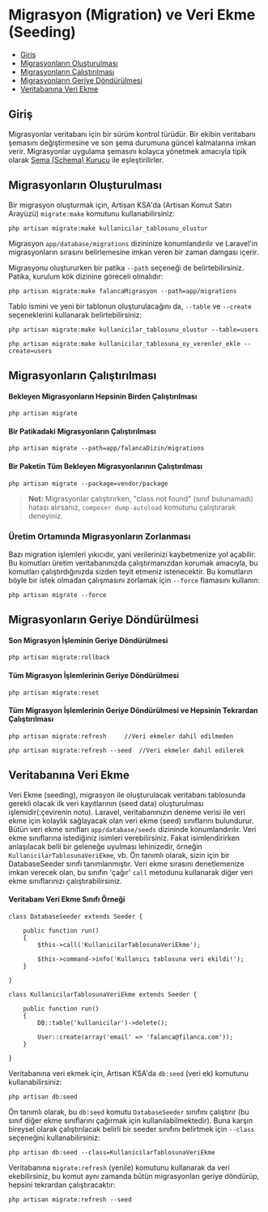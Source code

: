 # Migrasyon (Migration) ve Veri Ekme (Seeding)

- [Giriş](#introduction)
- [Migrasyonların Oluşturulması](#creating-migrations)
- [Migrasyonların Çalıştırılması](#running-migrations)
- [Migrasyonların Geriye Döndürülmesi](#rolling-back-migrations)
- [Veritabanına Veri Ekme](#database-seeding)

<a name="introduction"></a>
## Giriş

Migrasyonlar veritabanı için bir sürüm kontrol türüdür. Bir ekibin veritabanı şemasını değiştirmesine ve son şema durumuna güncel kalmalarına imkan verir. Migrasyonlar uygulama şemasını kolayca yönetmek amacıyla tipik olarak [Şema (Schema) Kurucu](/docs/schema) ile eşleştirilirler.

<a name="creating-migrations"></a>
## Migrasyonların Oluşturulması

Bir migrasyon oluşturmak için, Artisan KSA'da (Artisan Komut Satırı Arayüzü) `migrate:make` komutunu kullanabilirsiniz:

	php artisan migrate:make kullanicilar_tablosunu_olustur

Migrasyon `app/database/migrations` dizininize konumlandırılır ve Laravel'in migrasyonların sırasını belirlemesine imkan veren bir zaman damgası içerir.

Migrasyonu oluştururken bir patika `--path` seçeneği de belirtebilirsiniz. Patika, kurulum kök dizinine göreceli olmalıdır:

	php artisan migrate:make falancaMigrasyon --path=app/migrations

Tablo ismini ve yeni bir tablonun oluşturulacağını da, `--table` ve `--create` seçeneklerini kullanarak belirtebilirsiniz:

	php artisan migrate:make kullanicilar_tablosunu_olustur --table=users

	php artisan migrate:make kullanicilar_tablosuna_oy_verenler_ekle --create=users

<a name="running-migrations"></a>
## Migrasyonların Çalıştırılması

#### Bekleyen Migrasyonların Hepsinin Birden Çalıştırılması

	php artisan migrate

#### Bir Patikadaki Migrasyonların Çalıştırılması

	php artisan migrate --path=app/falancaDizin/migrations

#### Bir Paketin Tüm Bekleyen Migrasyonlarının Çalıştırılması

	php artisan migrate --package=vendor/package

> **Not:** Migrasyonlar çalıştırırken, "class not found" (sınıf bulunamadı) hatası alırsanız, `composer dump-autoload` komutunu çalıştırarak deneyiniz.

### Üretim Ortamında Migrasyonların Zorlanması

Bazı migration işlemleri yıkıcıdır, yani verilerinizi kaybetmenize yol açabilir. Bu komutları üretim veritabanınızda çalıştırmanızdan korumak amacıyla, bu komutları çalıştırdığınızda sizden teyit etmeniz istenecektir. Bu komutların böyle bir istek olmadan çalışmasını zorlamak için `--force` flamasını kullanın:

	php artisan migrate --force

<a name="rolling-back-migrations"></a>
## Migrasyonların Geriye Döndürülmesi

#### Son Migrasyon İşleminin Geriye Döndürülmesi

	php artisan migrate:rollback

#### Tüm Migrasyon İşlemlerinin Geriye Döndürülmesi

	php artisan migrate:reset

#### Tüm Migrasyon İşlemlerinin Geriye Döndürülmesi ve Hepsinin Tekrardan Çalıştırılması

	php artisan migrate:refresh		//Veri ekmeler dahil edilmeden

	php artisan migrate:refresh --seed	//Veri ekmeler dahil edilerek

<a name="database-seeding"></a>
## Veritabanına Veri Ekme

Veri Ekme (seeding), migrasyon ile oluşturulacak veritabanı tablosunda gerekli olacak ilk veri kayıtlarının (seed data) oluşturulması işlemidir(:çevirenin notu). Laravel, veritabanınızın deneme verisi ile veri ekme için kolaylık sağlayacak olan veri ekme (seed) sınıflarını bulundurur. Bütün veri ekme sınıfları `app/database/seeds` dizininde konumlandırılır. Veri ekme sınıflarına istediğiniz isimleri verebilirsiniz. Fakat isimlendirirken anlaşılacak belli bir geleneğe uyulması lehinizedir, örneğin `KullanicilarTablosunaVeriEkme`, vb. Ön tanımlı olarak, sizin için bir DatabaseSeeder sınıfı tanımlanmıştır. Veri ekme sırasını denetlemenize imkan verecek olan, bu sınıfın 'çağır' `call` metodunu kullanarak diğer veri ekme sınıflarınızı çalıştırabilirsiniz.

#### Veritabanı Veri Ekme Sınıfı Örneği

	class DatabaseSeeder extends Seeder {

		public function run()
		{
			$this->call('KullanicilarTablosunaVeriEkme');

			$this->command->info('Kullanıcı tablosuna veri ekildi!');
		}

	}

	class KullanicilarTablosunaVeriEkme extends Seeder {

		public function run()
		{
			DB::table('kullanicilar')->delete();

			User::create(array('email' => 'falanca@filanca.com'));
		}

	}

Veritabanına veri ekmek için, Artisan KSA'da `db:seed` (veri ek) komutunu kullanabilirsiniz:

	php artisan db:seed

Ön tanımlı olarak, bu `db:seed` komutu `DatabaseSeeder` sınıfını çalıştırır (bu sınıf diğer ekme sınıflarını çağırmak için kullanılabilmektedir). Buna karşın bireysel olarak çalıştırılacak belirli bir seeder sınıfını belirtmek için `--class` seçeneğini kullanabilirsiniz:

	php artisan db:seed --class=KullanicilarTablosunaVeriEkme

Veritabanına `migrate:refresh` (yenile) komutunu kullanarak da veri ekebilirsiniz, bu komut aynı zamanda bütün migrasyonları geriye döndürüp, hepsini tekrardan çalıştıracaktır:

	php artisan migrate:refresh --seed
